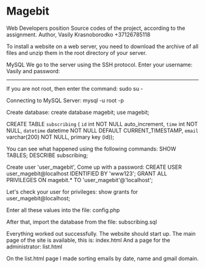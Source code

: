 # Magebit
 Web Developers position 
Source codes of the project, according to the assignment.
Author, Vasily Krasnoborodko +37126785118

To install a website on a web server, you need to download the archive of all files and unzip them in the root directory of your server.

MySQL
We go to the server using the SSH protocol.
Enter your username:
Vasily
and password:
****

If you are not root, then enter the command:
sudo su -

Connecting to MySQL Server:
mysql -u root -p

Create database:
create database magebit;
use magebit;

CREATE TABLE `subscribing` (   `id` int NOT NULL auto_increment,   `time` int NOT NULL,   `datetime` datetime NOT NULL DEFAULT CURRENT_TIMESTAMP,   `email` varchar(200) NOT NULL, primary key (id));

You can see what happened using the following commands:
 SHOW TABLES;
DESCRIBE subscribing;

Create user 'user_magebit', Come up with a password:
 CREATE USER user_magebit@localhost IDENTIFIED BY 'www123';
 GRANT ALL PRIVILEGES ON magebit.* TO 'user_magebit'@'localhost';

Let's check your user for privileges:
show grants for user_magebit@localhost;


Enter all these values into the file: config.php

After that, import the database from the file: subscribing.sql

Everything worked out successfully. The website should start up.
The main page of the site is available, this is: index.html
And a page for the administrator: list.html

On the list.html page I made sorting emails by date, name and gmail domain.

